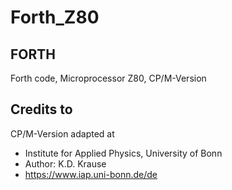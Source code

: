 # Forth_Z80

## FORTH
Forth code, Microprocessor Z80, CP/M-Version 

## Credits to
CP/M-Version adapted at 
- Institute for Applied Physics, University of Bonn 
- Author: K.D. Krause
- https://www.iap.uni-bonn.de/de
